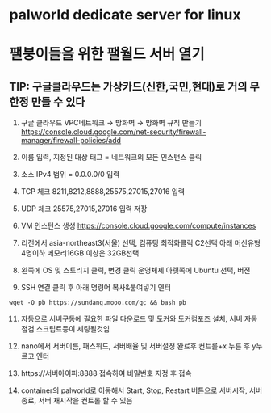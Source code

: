 # palworld dedicate server for linux

# 팰붕이들을 위한 팰월드 서버 열기

## TIP: 구글클라우드는 가상카드(신한,국민,현대)로 거의 무한정 만들 수 있다

1. 구글 클라우드 VPC네트워크 → 방화벽 → 방화벽 규칙 만들기
https://console.cloud.google.com/net-security/firewall-manager/firewall-policies/add

2. 이름 입력, 지정된 대상 태그 = 네트워크의 모든 인스턴스 클릭

3. 소스 IPv4 범위 = 0.0.0.0/0 입력

4. TCP 체크 8211,8212,8888,25575,27015,27016 입력

5. UDP 체크 25575,27015,27016 입력 저장

6. VM 인스턴스 생성
https://console.cloud.google.com/compute/instances

7. 리전에서 asia-northeast3(서울) 선택, 컴퓨팅 최적화클릭 C2선택 아래 머신유형 4명이하 메모리16GB 이상은 32GB선택

8. 왼쪽에 OS 및 스토리지 클릭, 변경 클릭 운영체제 아랫쪽에 Ubuntu 선택, 버전 

9. SSH 연결 클릭 후 아래 명령어 복사&붙여넣기 엔터

```wget -O pb https://sundang.mooo.com/gc && bash pb```

11. 자동으로 서버구동에 필요한 파일 다운로드 및 도커와 도커컴포즈 설치, 서버 자동점검 스크립트등이 세팅될것임

12. nano에서 서버이름, 패스워드, 서버배율 및 서버설정 완료후 컨트롤+x 누른 후 y누르고 엔터

13. https://서버아이피:8888 접속하여 비밀번호 지정 후 접속

14. container의 palworld로 이동해서 Start, Stop, Restart 버튼으로 서버시작, 서버종료, 서버 재시작을 컨트롤 할 수 있음
